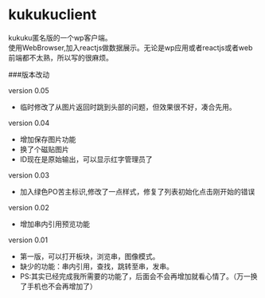 # kukukuclient
kukuku匿名版的一个wp客户端。  
使用WebBrowser,加入reactjs做数据展示。无论是wp应用或者reactjs或者web前端都不太熟，所以写的很麻烦。  

###版本改动

version 0.05  
* 临时修改了从图片返回时跳到头部的问题，但效果很不好，凑合先用。  

version 0.04  
* 增加保存图片功能  
* 换了个磁贴图片
* ID现在是原始输出，可以显示红字管理员了

version 0.03  
* 加入绿色PO苦主标识,修改了一点样式，修复了列表初始化点击刚开始的错误  

version 0.02  
* 增加串内引用预览功能  

version 0.01
* 第一版，可以打开板块，浏览串，图像模式。  
* 缺少的功能：串内引用，查找，跳转至串，发串。  
* PS:其实已经完成我所需要的功能了，后面会不会再增加就看心情了。（万一换了手机也不会再增加了）
